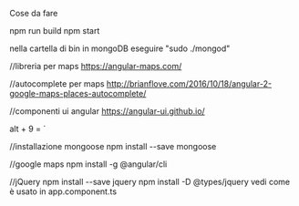 Cose da fare

npm run build
npm start

nella cartella di bin in mongoDB eseguire "sudo ./mongod"

//libreria per maps
https://angular-maps.com/

//autocomplete per maps
http://brianflove.com/2016/10/18/angular-2-google-maps-places-autocomplete/

//componenti ui angular
https://angular-ui.github.io/

alt + 9 = `

//installazione mongoose
npm install --save mongoose

//google maps
npm install -g @angular/cli

//jQuery
npm install --save jquery
npm install -D @types/jquery
vedi come è usato in app.component.ts
